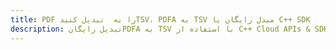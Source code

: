---title: PDF را به  تبدیل کنیدTSV، PDFA به TSV مبدل رایگان یا C++ SDKdescription: تبدیل رایگانPDFA به TSV با استفاده از C++ Cloud APIs & SDK همچنین اسناد PDF را در Cloud ایجاد، ویرایش و رندر کنید.---